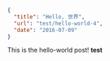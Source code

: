 ```json
{
  "title": "Hello, 世界",
  "url": "test/hello-world-4",
  "date": "2016-07-09"
}
```

This is the hello-world post! __test__